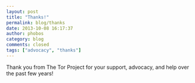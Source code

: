 ```yaml
---
layout: post
title: "Thanks!"
permalink: blog/thanks
date: 2013-10-08 16:17:37
author: phobos
category: blog
comments: closed
tags: ["advocacy", "thanks"]
---
```


Thank you from The Tor Project for your support, advocacy, and help over the past few years!
